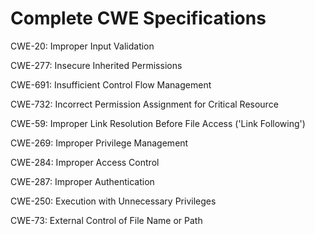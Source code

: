 

# Complete CWE Specifications

CWE-20: Improper Input Validation

CWE-277: Insecure Inherited Permissions

CWE-691: Insufficient Control Flow Management

CWE-732: Incorrect Permission Assignment for Critical Resource

CWE-59: Improper Link Resolution Before File Access ('Link Following')

CWE-269: Improper Privilege Management

CWE-284: Improper Access Control

CWE-287: Improper Authentication

CWE-250: Execution with Unnecessary Privileges

CWE-73: External Control of File Name or Path